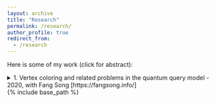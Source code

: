 ```yaml
---
layout: archive
title: "Research"
permalink: /research/
author_profile: true
redirect_from:
  - /research
---
```


Here is some of my work (click for abstract):

<details>
  <summary>1. Vertex coloring and related problems in the quantum query model - 2020, with Fang Song [https://fangsong.info/] </summary>  
        
   
  Given a graph $G$ with $n$ vertices and maximum degree $\Delta$, it
  is known that $G$ admits a vertex coloring with $\Delta + 1$ colors
  such that no edge of $G$ is monochromatic. This can be seen
  constructively by a simple greedy algorithm, which runs in time
  $O(n\Delta)$. Very recently, [Assdi et. al. SODA'19] presents a
  randomized algorithm for $\Delta + 1$-coloring in the query model
  making $\tilde{O}(n\sqrt{n})$ queries, improving over the greedy
  strategy. In addition, a lower bound of $\Omega(n\sqrt n)$ for any
  $O(\Delta)$-coloring, including $\Delta + 1$-coloring, is
  established on general graphs.
  \
  \
  \
  The main result of this paper is a quantum algorithm in the query
  model that bypasses the classical lower bound. Specifically for any
  $\delta > 0$ satisfying $\delta^{-1} = O(1)$, our algorithm makes
  $\tilde{O}(\epsilon^{-3/2}n^{4/3 + \delta/2})$ quantum queries and
  returns a valid $(1 + \epsilon)\Delta$-coloring with high
  probability. By similar techniques, we also give a quantum algorithm form
  maximal-matching in the quantum query model that makes
  $\tilde{O}(n^{3/2 + \delta/2})$ queries, bypassing the classical lower
  bound $\Omega(n^2)$. Complementary to these algorithmic results, we
  prove quantum lower bounds of $\Omega(n)$ for both
  $2\Delta$-coloring and maximal matching.
            

</details>
{% include base_path %}

